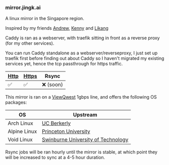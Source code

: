 ### mirror.jingk.ai

A linux mirror in the Singapore region.

Inspired by my friends [Andrew](https://mirror.0x.sg), [Kenny](http://mirror.aktkn.sg) and [Likang](https://mirror.kst.asia/)

Caddy is ran as a webserver, with traefik sitting in front as a reverse proxy (for my other services).

You can run Caddy standalone as a webserver/reverseproxy, I just set up traefik first before finding out about Caddy so I haven't migrated my existing services yet, hence the tcp passthrough for https traffic.

| [Http](http://mirror.jingk.ai)  | [Https](https://mirror.jingk.ai) | Rsync |
| ------------- | ------------- | ------------- | 
| :white_check_mark:	 | :white_check_mark:	 | :x: (soon) | 

This mirror is ran on a [ViewQwest](https://viewqwest.com) 1gbps line, and offers the following OS packages:

| OS  | Upstream | 
| ------------- | ------------- | 
| Arch Linux | [UC Berkerly](https://archlinux.org/mirrors/ocf.berkeley.edu/) | 
| Alpine Linux | [Princeton University](https://mirror.math.princeton.edu/pub/alpinelinux/) | 
| Void Linux | [Swinburne University of Technology](http://ftp.swin.edu.au/voidlinux/) | 


Rsync jobs will be ran hourly until the mirror is stable, at which point they will be increased to sync at a 4-5 hour duration.
